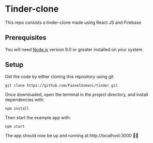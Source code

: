 # Tinder-clone

This repo consists a tinder-clone made using React JS and Firebase

## Prerequisites

You will need [Node.js](https://nodejs.org) version 8.0 or greater installed on your system.

## Setup

Get the code by either cloning this repository using git

```
git clone https://github.com/FazeelUsmani/tinder.git
```

Once downloaded, open the terminal in the project directory, and install dependencies with:

```
npm install

```
Then start the example app with:

```
npm start
```

The app should now be up and running at http://localhost:3000 🚀🚀

